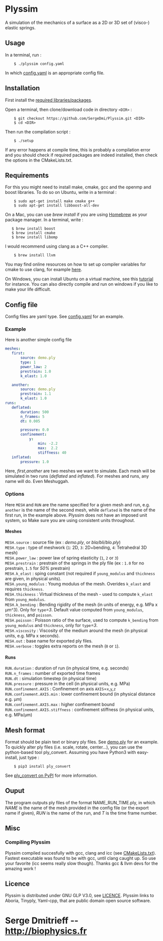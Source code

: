 # Plyssim
A simulation of the mechanics of a surface as a 2D or 3D set of (visco-) elastic springs.

## Usage

In a terminal, run :  
```shell
    $ ./plyssim config.yaml
```
In which [config.yaml](config.yaml) is an appropriate config file.

## Installation
First install the [required libraries/packages](##Requirements).

Open a terminal, then clone/download code in directory `<DIR>` :  
```shell
    $ git checkout https://github.com/SergeDmi/Plyssim.git <DIR>
    $ cd <DIR>
```

Then run the compilation script :  
```shell
    $ ./setup
```

If any error happens at compile time, this is probably a compilation error and you should check if required packages are indeed installed, then check the options in the CMakeLists.txt.

## Requirements
For this you might need to install make, cmake, gcc and the openmp and boost libraries. To do so on Ubuntu, write in a terminal :  
```shell
    $ sudo apt-get install make cmake g++
    $ sudo apt-get install libboost-all-dev
```  
On a Mac, you can use *brew install* if you are using [Homebrew](https://brew.sh) as your package manager. In a terminal, write :  
 ```shell 
    $ brew install boost
    $ brew install cmake
    $ brew install libomp
```
I would recommend using clang as a C++ compiler.   
```shell 
    $ brew install llvm
```
You may find online resources on how to set up compiler variables for cmake to use clang, for example [here](https://embeddedartistry.com/blog/2017/02/24/installing-llvm-clang-on-osx/).  

On Windows, you can install Ubuntu on a virtual machine, see this [tutorial](https://brb.nci.nih.gov/seqtools/installUbuntu.html) for instance. You can also directly compile and run on windows if you like to make your life difficult.

## Config file

Config files are yaml type. See [config.yaml](config.yaml) for an example.


### Example
Here is another simple config file

```yaml
meshes:
   first:
       source: demo.ply
       type: 1
       power_law: 2
       prestrain: 1.0
       k_elast: 1.0

   another:
       source: demo.ply
       prestrain: 1.1
       k_elast: 1.0
runs:
   deflated:
       duration: 500
       n_frames: 5
       dt: 0.005

       pressure: 0.0
       confinement:
           y:  
               min: -2.2
               max:  2.2
               stiffness: 40
   inflated:
       pressure: 1.0
```
Here, *first*,*another* are two meshes we want to simulate. Each mesh will be simulated in two runs (*deflated* and *inflated*). For meshes and runs, any name will do. Even Meshuggah.

### Options

Here `MESH` and `RUN` are the name specified for a given mesh and run, e.g. `another` is the name of the second mesh, while `deflated` is the name of the first run, in the example above. Plyssim does not have an imposed unit system, so Make sure you are using consistent units throughout.

#### Meshes

`MESH.source` : source file (ex : *demo.ply*, or *bla/bli/blo.ply*)  
`MESH.type` : type of meshwork (`1`: 2D, `3`: 2D+bending, `4`: Tetrahedral 3D mesh)  
`MESH.power_law` : power law of spring elasticity (`1`, `2` or `3`)  
`MESH.prestrain` : prestrain of the springs in the ply file (ex : `1.0` for no prestrain, `1.5` for *50%* prestrain)  
`MESH.k_elast` : sping constant (not required if `young_modulus` and `thickness` are given, in physical units).  
`MESH.young_modulus` : Young modulus of the mesh. Overides `k_elast` and requires `thickness`.  
`MESH.thickness` : Virtual thickness of the mesh - used to compute `k_elast` from `young_modulus`.  
`MESH.k_bending` : Bending rigidity of the mesh (in units of energy, e.g. MPa x µm^3). Only for `type`*=3*.  Default value computed from `young_modulus`, `thickness`, and `poisson`.  
`MESH.poisson` : Poisson ratio of the surface, used to compute `k_bending` from `young_modulus` and `thickness`, only for `type`*=3*.  
`MESH.viscosity` : Viscosity of the medium around the mesh (in physical units, e.g. MPa x seconds).  
`MESH.out` : base name for exported ply files.  
`MESH.verbose` : toggles extra reports on the mesh (`0` or `1`).

#### Runs

`RUN.duration` : duration of run (in physical time, e.g. seconds)  
`RUN.n_frames` : number of exported time frames  
`RUN.dt` : simulation timestep (in physical time)  
`RUN.pressure` : pressure in the cell  (in physical units, e.g. MPa)  
`RUN.confinement.AXIS` : Confinement on axis `AXIS`=`x`,`y`,`z`  
`RUN.confinement.AXIS.min` : lower confinement bound  (in physical distance e.g. µm)  
`RUN.confinement.AXIS.max` : higher confinement bound  
`RUN.confinement.AXIS.stiffness` : confinement stiffness (in physical units, e.g. MPa/µm)

## Mesh format

Format should be plain text or binary ply files. See [demo.ply](demo.ply) for an example. To quickly alter ply files (i.e. scale, rotate, center...), you can use the python-based tool ply_convert. Assuming you have Python3 with easy-install, just type : 

```shell
    $ pip3 install ply_convert
```
See [ply_convert on PyPI](https://pypi.org/project/ply-convert/) for more information.

## Ouput

The program outputs ply files of the format NAME_RUN_TIME.ply, in which *NAME* is the name of the mesh provided in the config file (or the export name if given), *RUN* is the name of the run, and *T* is the time frame number.

## Misc

### Compiling Plyssim

Plyssim compiled succesfully with gcc, clang and icc (see [CMakeLists.txt](CMakeLists.txt)). Fastest executable was found to be with gcc, until clang caught up. So use your favorite (icc seems really slow though). Thanks gcc & llvm devs for the amazing work !

## Licence 
Plyssim is distributed under GNU GLP V3.0, see [LICENCE](LICENSE). Plyssim links to Aboria, Tinyply, Yaml-cpp, that are public domain open source software.

# Serge Dmitrieff -- http://biophysics.fr
